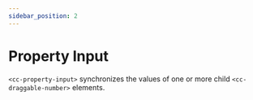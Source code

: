```yaml
---
sidebar_position: 2
---
```


# Property Input

`<cc-property-input>` synchronizes the values of one or more child `<cc-draggable-number>` elements.
